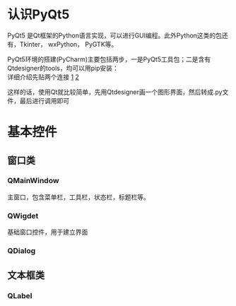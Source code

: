 # 认识PyQt5
  PyQt5 是Qt框架的Python语言实现，可以进行GUI编程。此外Python这类的包还有，Tkinter， wxPython， PyGTK等。
  
  PyQt5环境的搭建(PyCharm)主要包括两步，一是PyQt5工具包；二是含有Qtdesigner的tools，均可以用pip安装：  
  详细介绍先贴两个连接
  [1](https://blog.csdn.net/HuangZhang_123/article/details/78046706)
  [2](https://www.cnblogs.com/dalanjing/p/6978373.html)
  
  这样的话，使用Qt就比较简单，先用Qtdesigner画一个图形界面，然后转成.py文件，最后进行调用即可

# 基本控件
## 窗口类
### QMainWindow
主窗口，包含菜单栏，工具栏，状态栏，标题栏等。
### QWigdet
基础窗口控件，用于建立界面  
### QDialog  

## 文本框类
### QLabel  

